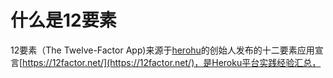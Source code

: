 # 什么是12要素
12要素（The Twelve-Factor App)来源于[herohu](https://www.heroku.com/)的创始人发布的十二要素应用宣言[https://12factor.net/](https://12factor.net/)，是Heroku平台实践经验汇总，